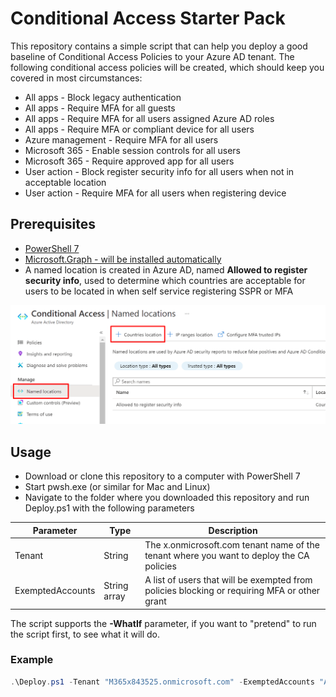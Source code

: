 # Conditional Access Starter Pack

This repository contains a simple script that can help you deploy a good baseline of Conditional Access Policies to your Azure AD tenant. The following conditional access policies will be created, which should keep you covered in most circumstances:

- All apps - Block legacy authentication
- All apps - Require MFA for all guests
- All apps - Require MFA for all users assigned Azure AD roles
- All apps - Require MFA or compliant device for all users
- Azure management - Require MFA for all users
- Microsoft 365 - Enable session controls for all users
- Microsoft 365 - Require approved app for all users
- User action - Block register security info for all users when not in acceptable location
- User action - Require MFA for all users when registering device

## Prerequisites

- [PowerShell 7](https://docs.microsoft.com/en-us/powershell/scripting/install/installing-powershell-core-on-windows?view=powershell-7.1)
- [Microsoft.Graph - will be installed automatically](https://www.powershellgallery.com/packages/Microsoft.Graph)
- A named location is created in Azure AD, named **Allowed to register security info**, used to determine which countries are acceptable for users to be located in when self service registering SSPR or MFA

![](media/namedlocation1.png)

## Usage

- Download or clone this repository to a computer with PowerShell 7
- Start pwsh.exe (or similar for Mac and Linux)
- Navigate to the folder where you downloaded this repository and run Deploy.ps1 with the following parameters

|Parameter|Type|Description|
|-|-|-|
|Tenant|String|The x.onmicrosoft.com tenant name of the tenant where you want to deploy the CA policies|
|ExemptedAccounts|String array|A list of users that will be exempted from policies blocking or requiring MFA or other grant|

The script supports the **-WhatIf** parameter, if you want to "pretend" to run the script first, to see what it will do.

### Example

```PowerShell
.\Deploy.ps1 -Tenant "M365x843525.onmicrosoft.com" -ExemptedAccounts "AdeleV@M365x843525.OnMicrosoft.com","Admin@M365x843525.OnMicrosoft.com" -Verbose
```